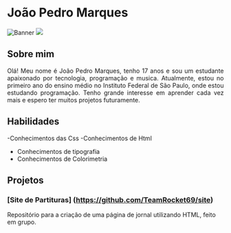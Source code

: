 # João Pedro Marques

![Banner](https://github.com/xjoaopedrox/xjoaopedrox/assets/165079313/2a221c35-6317-4455-b9bf-8678a3624cb7)
<a href="https://github.com/xjoaopedrox">
    <img src="(https://github.com/xjoaopedrox/xjoaopedrox/assets/165079313/2a221c35-6317-4455-b9bf-8678a3624cb7)">
</a>

## Sobre mim

<p align="justify">
  Olá! Meu nome é João Pedro Marques, tenho 17 anos e sou um estudante apaixonado por tecnologia, programação e musica. Atualmente, estou no primeiro ano do ensino médio no Instituto Federal de São Paulo, onde estou estudando programação. Tenho grande interesse em aprender cada vez mais e espero ter muitos projetos futuramente.
</p>

## Habilidades

-Conhecimentos das Css
-Conhecimentos de Html                                                                                                                                                                                                                                                  
- Conhecimentos de tipografia
- Conhecimentos de Colorimetria

## Projetos

### [Site de Partituras] (https://github.com/TeamRocket69/site)
Repositório para a criação de uma página de jornal utilizando HTML, feito em grupo.

    
      













  </a>
</p>
